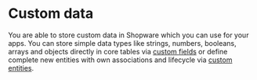 # Custom data

You are able to store custom data in Shopware which you can use for your apps. You can store simple data types like strings, numbers, booleans, arrays and objects directly in core tables via [custom fields](custom-fields.md) or define complete new entities with own associations and lifecycle via [custom entities](custom-entities.md).
